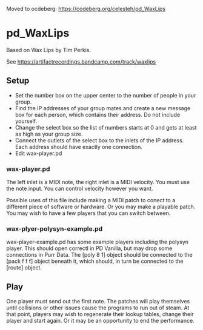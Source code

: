 Moved to ocdeberg: https://codeberg.org/celesteh/pd_WaxLips

# pd_WaxLips
Based on Wax Lips by Tim Perkis.

See https://artifactrecordings.bandcamp.com/track/waxlips

## Setup
* Set the number box on the upper center to the number of people in your group.
* Find the IP addresses of your group mates and create a new message box for each person, which contains their address. Do not include yourself.
* Change the select box so the list of numbers starts at 0 and gets at least as high as your group size.
* Connect the outlets of the select box to the inlets of the IP address. Each address should have exactly one connection.
* Edit wax-player.pd

### wax-player.pd

The left inlet is a MIDI note, the right inlet is a MIDI velocity.  You must use the note input. You can control velocity however you want.

Possible uses of this file include making a MIDI patch to conect to a different piece of software or hardware. Or you may make a playable patch.  You may wish to have a few players that you can switch between.

### wax-plyer-polysyn-example.pd

wax-player-example.pd has some example players including the polysyn player.  This should open correctl in PD Vanilla, but may drop some connections in Purr Data.
The [poly 8 1] object should be connected to the [pack f f f] object beneath it, which should, in turn be connected to the [route] object.


## Play

One player must send out the first note. The patches will play themselves until collisions or other issues cause the programs to run out of steam. At that point, players may wish to regenerate their lookup tables, change their player and start again.  Or it may be an opportunity to end the performance.
